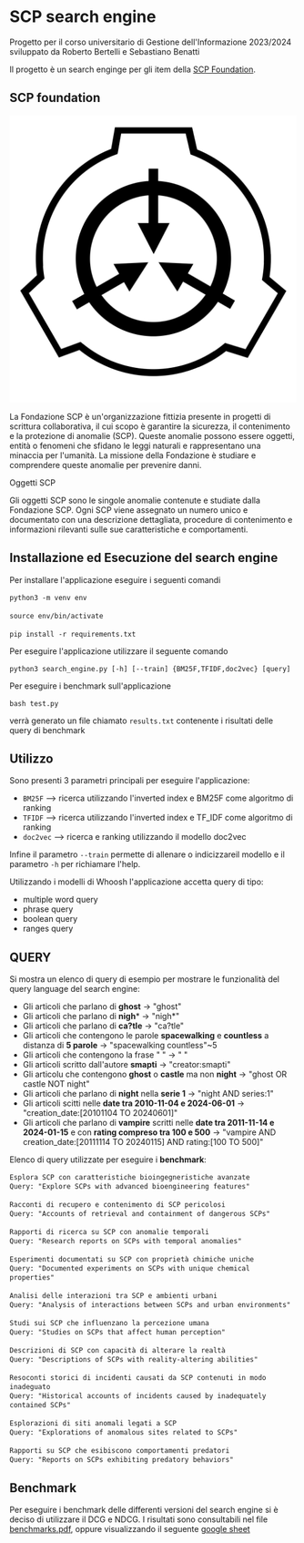 # SCP search engine

Progetto per il corso universitario di Gestione dell'Informazione 2023/2024 sviluppato da Roberto Bertelli e Sebastiano Benatti 

Il progetto è un search enginge per gli item della [SCP Foundation](https://scp-wiki.wikidot.com/).


## SCP foundation

![SCP logo](SCP_logo.png)


La Fondazione SCP è un'organizzazione fittizia presente in progetti di scrittura collaborativa, il cui scopo è garantire la sicurezza, il contenimento e la protezione di anomalie (SCP). Queste anomalie possono essere oggetti, entità o fenomeni che sfidano le leggi naturali e rappresentano una minaccia per l'umanità. La missione della Fondazione è studiare e comprendere queste anomalie per prevenire danni.

Oggetti SCP

Gli oggetti SCP sono le singole anomalie contenute e studiate dalla Fondazione SCP. Ogni SCP viene assegnato un numero unico e documentato con una descrizione dettagliata, procedure di contenimento e informazioni rilevanti sulle sue caratteristiche e comportamenti.


## Installazione ed Esecuzione del search engine

Per installare l'applicazione eseguire i seguenti comandi
    
    python3 -m venv env
    
    source env/bin/activate
    
    pip install -r requirements.txt

Per eseguire l'applicazione utilizzare il seguente comando
    
    python3 search_engine.py [-h] [--train] {BM25F,TFIDF,doc2vec} [query]

Per eseguire i benchmark sull'applicazione
    
    bash test.py

verrà generato un file chiamato `results.txt` contenente i risultati delle query di benchmark

## Utilizzo

Sono presenti 3 parametri principali per eseguire l'applicazione:
* `BM25F` --> ricerca utilizzando l'inverted index e BM25F come algoritmo di ranking
* `TFIDF` --> ricerca utilizzando l'inverted index e TF_IDF come algoritmo di ranking
* `doc2vec` --> ricerca e ranking utilizzando il modello doc2vec

Infine il parametro `--train` permette di allenare o indicizzareil modello e il parametro `-h` per richiamare l'help.
  
Utilizzando i modelli di Whoosh l'applicazione accetta query di tipo:
* multiple word query
* phrase query
* boolean query
* ranges query

## QUERY
Si mostra un elenco di query di esempio per mostrare le funzionalità del query language del search engine:
* Gli articoli che parlano di **ghost** -> "ghost"
* Gli articoli che parlano di **nigh*** -> "nigh*"
* Gli articoli che parlano di **ca?tle** -> "ca?tle"
* Gli articoli che contengono le parole **spacewalking** e **countless** a distanza di **5 parole** -> "spacewalking countless"~5
* Gli articoli che contengono la frase " " -> " "
* Gli articoli scritto dall'autore **smapti** -> "creator:smapti"
* Gli articolu che contengono **ghost** o **castle** ma non **night** -> "ghost OR castle NOT night"
* Gli articoli che parlano di **night** nella **serie 1** -> "night AND series:1"
* Gli articoli scitti nelle **date tra 2010-11-04 e 2024-06-01** -> "creation_date:[20101104 TO 20240601]"
* Gli articoli che parlano di **vampire** scritti nelle **date tra 2011-11-14 e 2024-01-15** e con **rating compreso tra 100 e 500** -> "vampire AND creation_date:[20111114 TO 20240115] AND rating:[100 TO 500]"


Elenco di query utilizzate per eseguire i **benchmark**:

    Esplora SCP con caratteristiche bioingegneristiche avanzate
    Query: "Explore SCPs with advanced bioengineering features"

    Racconti di recupero e contenimento di SCP pericolosi
    Query: "Accounts of retrieval and containment of dangerous SCPs"

    Rapporti di ricerca su SCP con anomalie temporali
    Query: "Research reports on SCPs with temporal anomalies"

    Esperimenti documentati su SCP con proprietà chimiche uniche
    Query: "Documented experiments on SCPs with unique chemical properties"

    Analisi delle interazioni tra SCP e ambienti urbani
    Query: "Analysis of interactions between SCPs and urban environments"

    Studi sui SCP che influenzano la percezione umana
    Query: "Studies on SCPs that affect human perception"

    Descrizioni di SCP con capacità di alterare la realtà
    Query: "Descriptions of SCPs with reality-altering abilities"

    Resoconti storici di incidenti causati da SCP contenuti in modo inadeguato
    Query: "Historical accounts of incidents caused by inadequately contained SCPs"

    Esplorazioni di siti anomali legati a SCP
    Query: "Explorations of anomalous sites related to SCPs"

    Rapporti su SCP che esibiscono comportamenti predatori
    Query: "Reports on SCPs exhibiting predatory behaviors"

## Benchmark

Per eseguire i benchmark delle differenti versioni del search engine si è deciso di utilizzare il DCG e NDCG.
I risultati sono consultabili nel file [benchmarks.pdf](benchmarks.pdf), oppure visualizzando il seguente [google sheet](https://docs.google.com/spreadsheets/d/184XW-nMnwe-zerCpLHr3Hv3OT4zajAOKnY5VZjWIOJU/edit?usp=sharing)
